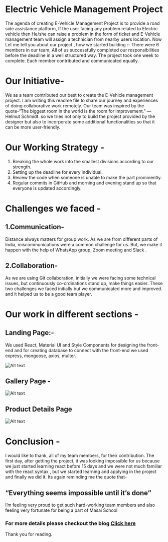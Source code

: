 # Electric Vehicle Management Project
The agenda of creating E-Vehicle Management Project is to provide a road side assistance platform, If the user facing any problem related to Electric vehicle then He/she can raise a problem in the form of ticket and E-Vehicle management team will assign a technician from nearby users location.
Now Let me tell you about our project , how we started building :- There were 6 members in our team, All of us successfully completed our responsibilities before the deadline in a well structured way. The project took one week to complete. Each member contributed and communicated equally.

# Our Initiative-
We as a team contributed our best to create the E-Vehicle management project. I am writing this readme file to share our journey and experiences of doing collaborative work remotely.
Our team was inspired by the quote-“The biggest room in the world is the room for improvement.” — Helmut Schmidt. so we tries not only to build the project provided by the designer but also to incorporate some additional functionalities so that it can be more user-friendly.

# Our Working Strategy -
1. Breaking the whole work into the smallest divisions according to our strength.
2. Setting up the deadline for every individual.
3. Review the code when someone is unable to make the part prominently.
4. Regular commits in GitHub and morning and evening stand up so that everyone is updated accordingly.

# Challenges we faced -
## 1.Communication-
Distance always matters for group work. As we are from different parts of India, miscommunications were a common challenge for us. But, we make it happen with the help of WhatsApp group, Zoom meeting and Slack .
## 2.Collaboration-
As we are using Git collaboration, initially we were facing some technical issues, but continuously co-ordinations stand up, make things easier.
These two challenges we faced initially but we communicated more and improved. and it helped us to be a good team player.

# Our work in different sections -
## Landing Page:-
We used React, Material UI and Style Components for designing the front-end and for creating database to connect with the front-end we used express, mongoose, axios, multer.

![Alt text](https://miro.medium.com/max/2000/1*DQ_hf69rzKRQrobOjKQGGQ.png?raw=true "Title")

## Gallery Page -

![Alt text](https://miro.medium.com/max/2000/1*C58vOL_fiPMbugupV1FFow.png)

## Product Details Page
![Alt text](https://miro.medium.com/max/2000/1*n8167HfIZuXUK2a-R2YHbw.png)


# Conclusion -
I would like to thank, all of my team members, for their contribution. The first day, after getting the project, it was looking impossible for us because we just started learning react before 15 days and we were not much familiar with the react syntax , but we started learning and applying in the project and finally we did it. Its again reminding me the quote that-
## “Everything seems impossible until it’s done”
I’m feeling very proud to get such hard-working team members and also feeling very fortunate for being a part of Masai School

### For more details please checkout the blog [Click here](https://medium.com/@dchaurasiya8589/hello-readers-this-is-deepak-from-team-electric-908c2b43deab)
Thank you for reading.
